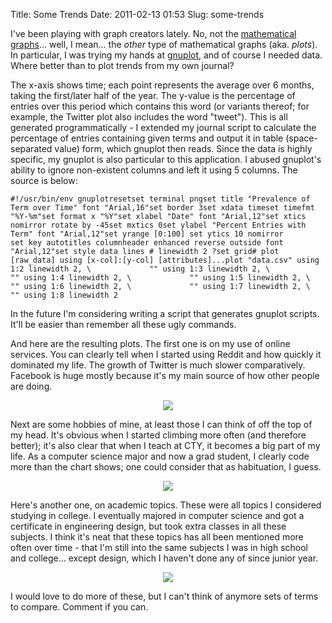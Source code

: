 Title: Some Trends
Date: 2011-02-13 01:53
Slug: some-trends

I've been playing with graph creators lately. No, not the [mathematical
graphs](http://justinnhli.com/posts/2010/12/sooner-apparently-means-later.html)...
well, I mean... the *other* type of mathematical graphs (aka. *plots*).
In particular, I was trying my hands at
[gnuplot](http://en.wikipedia.org/wiki/Gnuplot), and of course I needed
data. Where better than to plot trends from my own journal?

The x-axis shows time; each point represents the average over 6 months,
taking the first/later half of the year. The y-value is the percentage
of entries over this period which contains this word (or variants
thereof; for example, the Twitter plot also includes the word "tweet").
This is all generated programmatically - I extended my journal script to
calculate the percentage of entries containing given terms and output it
in table (space-separated value) form, which gnuplot then reads. Since
the data is highly specific, my gnuplot is also particular to this
application. I abused gnuplot's ability to ignore non-existent columns
and left it using 5 columns. The source is below:

    #!/usr/bin/env gnuplotresetset terminal pngset title "Prevalence of Term over Time" font "Arial,16"set border 3set xdata timeset timefmt "%Y-%m"set format x "%Y"set xlabel "Date" font "Arial,12"set xtics nomirror rotate by -45set mxtics 0set ylabel "Percent Entries with Term" font "Arial,12"set yrange [0:100] set ytics 10 nomirror                   set key autotitles columnheader enhanced reverse outside font "Arial,12"set style data lines # linewidth 2 ?set grid# plot [raw_data] using [x-col]:[y-col] [attributes]...plot "data.csv" using 1:2 linewidth 2, \             "" using 1:3 linewidth 2, \             "" using 1:4 linewidth 2, \             "" using 1:5 linewidth 2, \             "" using 1:6 linewidth 2, \             "" using 1:7 linewidth 2, \             "" using 1:8 linewidth 2

In the future I'm considering writing a script that generates gnuplot
scripts. It'll be easier than remember all these ugly commands.

And here are the resulting plots. The first one is on my use of online
services. You can clearly tell when I started using Reddit and how
quickly it dominated my life. The growth of Twitter is much slower
comparatively. Facebook is huge mostly because it's my main source of
how other people are doing.

<div class="separator" style="clear:both;text-align:center;">

[![](http://justinnhli.files.wordpress.com/2011/02/eb548-online-services.png?w=300)](http://justinnhli.files.wordpress.com/2011/02/eb548-online-services.png)

</div>

<div class="separator" style="clear:both;text-align:center;">

</div>

Next are some hobbies of mine, at least those I can think of off the top
of my head. It's obvious when I started climbing more often (and
therefore better); it's also clear that when I teach at CTY, it becomes
a big part of my life. As a computer science major and now a grad
student, I clearly code more than the chart shows; one could consider
that as habituation, I guess.

<div class="separator" style="clear:both;text-align:center;">

</div>

<div class="separator" style="clear:both;text-align:center;">

[![](http://justinnhli.files.wordpress.com/2011/02/74af8-hobbies.png?w=300)](http://justinnhli.files.wordpress.com/2011/02/74af8-hobbies.png)

</div>

Here's another one, on academic topics. These were all topics I
considered studying in college. I eventually majored in computer science
and got a certificate in engineering design, but took extra classes in
all these subjects. I think it's neat that these topics has all been
mentioned more often over time - that I'm still into the same subjects I
was in high school and college... except design, which I haven't done
any of since junior year.

<div class="separator" style="clear:both;text-align:center;">

</div>

<div class="separator" style="clear:both;text-align:center;">

[![](http://justinnhli.files.wordpress.com/2011/02/d7d75-subjects.png?w=300)](http://justinnhli.files.wordpress.com/2011/02/d7d75-subjects.png)

</div>

I would love to do more of these, but I can't think of anymore sets of
terms to compare. Comment if you can.

